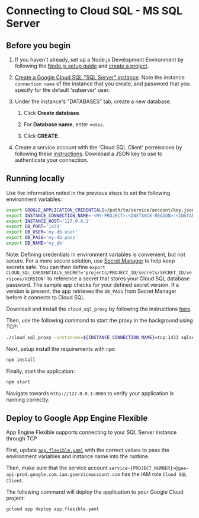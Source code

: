 # Connecting to Cloud SQL - MS SQL Server

## Before you begin

1. If you haven't already, set up a Node.js Development Environment by following the [Node.js setup guide](https://cloud.google.com/nodejs/docs/setup)  and 
[create a project](https://cloud.google.com/resource-manager/docs/creating-managing-projects#creating_a_project).

1. [Create a Google Cloud SQL "SQL Server" instance](
    https://cloud.google.com/sql/docs/sqlserver/create-instance). Note the instance `connection name` of the instance that you create,
    and password that you specify for the default 'sqlserver' user.

1.  Under the instance's "DATABASES" tab, create a new database.

    1.  Click **Create database**.

    1.  For **Database name**, enter `votes`.

    1.  Click **CREATE**.

1. Create a service account with the 'Cloud SQL Client' permissions by following these 
[instructions](https://cloud.google.com/sql/docs/mysql/connect-external-app#4_if_required_by_your_authentication_method_create_a_service_account).
Download a JSON key to use to authenticate your connection. 


## Running locally
Use the information noted in the previous steps to set the following environment variables:
```bash
export GOOGLE_APPLICATION_CREDENTIALS=/path/to/service/account/key.json
export INSTANCE_CONNECTION_NAME='<MY-PROJECT>:<INSTANCE-REGION>:<INSTANCE-NAME>'
export INSTANCE_HOST='127.0.0.1'
export DB_PORT='1433'
export DB_USER='my-db-user'
export DB_PASS='my-db-pass'
export DB_NAME='my_db'
```
Note: Defining credentials in environment variables is convenient, but not secure. For a more secure solution, use
[Secret Manager](https://cloud.google.com/secret-manager/) to help keep secrets safe. You can then define
`export CLOUD_SQL_CREDENTIALS_SECRET='projects/PROJECT_ID/secrets/SECRET_ID/versions/VERSION'` to reference a secret
that stores your Cloud SQL database password. The sample app checks for your defined secret version. If a version is
present, the app retrieves the `DB_PASS` from Secret Manager before it connects to Cloud SQL.

Download and install the `cloud_sql_proxy` by
following the instructions [here](https://cloud.google.com/sql/docs/mysql/sql-proxy#install). 

Then, use the following command to start the proxy in the
background using TCP:
```bash
./cloud_sql_proxy -instances=${INSTANCE_CONNECTION_NAME}=tcp:1433 sqlserver -u ${DB_USER} --host 127.0.0.1
```

Next, setup install the requirements with `npm`:
```bash
npm install
```

Finally, start the application:
```bash
npm start
```

Navigate towards `http://127.0.0.1:8080` to verify your application is running correctly.

## Deploy to Google App Engine Flexible

App Engine Flexible supports connecting to your SQL Server instance through TCP

First, update [`app.flexible.yaml`](app.flexible.yaml) with the correct values to pass the environment 
variables and instance name into the runtime.

Then, make sure that the service account `service-{PROJECT_NUMBER}>@gae-api-prod.google.com.iam.gserviceaccount.com` has the IAM role `Cloud SQL Client`.

The following command will deploy the application to your Google Cloud project:
```bash
gcloud app deploy app.flexible.yaml
```